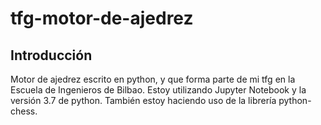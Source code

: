 # tfg-motor-de-ajedrez

## Introducción
Motor de ajedrez escrito en python, y que forma parte de mi tfg en la Escuela de Ingenieros de Bilbao. Estoy utilizando Jupyter Notebook y la versión 3.7 de python. También estoy haciendo uso de la librería python-chess.
